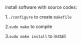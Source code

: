 install software with source codes:

1.`./configure` to create `makefile`

2.`sudo make` to compile

3.`sudo make install` to install
